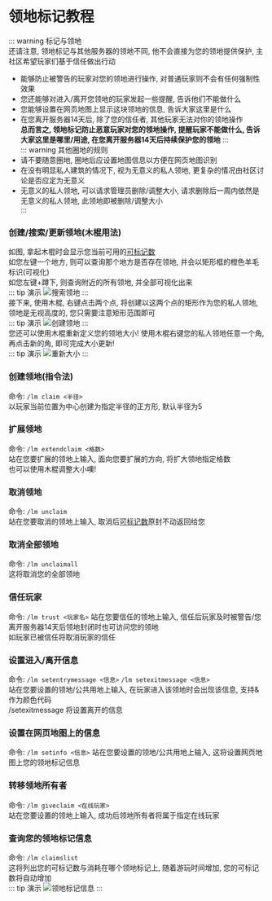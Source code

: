 # 领地标记教程
::: warning 标记与领地  
还请注意, 领地标记与其他服务器的领地不同, 他不会直接为您的领地提供保护, 主社区希望玩家们基于信任做出行动  
* 能够防止被警告的玩家对您的领地进行操作, 对普通玩家则不会有任何强制性效果  
* 您还能够对进入/离开您领地的玩家发起一些提醒, 告诉他们不能做什么  
* 您能够设置在网页地图上显示这块领地的信息, 告诉大家这里是什么  
* 在您离开服务器14天后, 除了您的信任者, 其他玩家无法对你的领地操作  
**总而言之, 领地标记防止恶意玩家对您的领地操作, 提醒玩家不能做什么, 告诉大家这里是哪里/用途, 在您离开服务器14天后持续保护您的领地**
:::  
::: warning 其他圈地的规则 
* 请不要随意圈地, 圈地后应设置地图信息以方便在网页地图识别  
* 在没有明显私人建筑的情况下, 视为无意义的私人领地, 更复杂的情况由社区讨论是否应定为无意义  
* 无意义的私人领地, 可以请求管理员删除/调整大小, 请求删除后一周内依然是无意义的私人领地, 此领地即被删除/调整大小  
:::  
### 创建/搜索/更新领地(木棍用法)
如图, 拿起木棍时会显示您当前可用的[可标记数](#查询您的领地标记信息)  
如您左键一个地方, 则可以查询那个地方是否存在领地, 并会以矩形框的橙色羊毛标识(可视化)  
如您左键+蹲下, 则查询附近的所有领地, 并全部可视化出来    
::: tip 演示
![搜索领地](https://s1.ax1x.com/2022/03/31/qf7BND.md.png)
:::  
接下来, 使用木棍, 右键点击两个点, 将创建以这两个点的矩形作为您的私人领地, 领地是无视高度的, 您只需要注意矩形范围即可  
::: tip 演示
![创建领地](https://s1.ax1x.com/2022/03/31/qfH0rq.md.png)
:::  
您还可以使用木棍重新定义您的领地大小! 使用木棍右键您的私人领地任意一个角, 再点击新的角, 即可完成大小更新!  
::: tip 演示
![重新大小](https://s1.ax1x.com/2022/03/31/qfH4qx.md.png)
:::
### 创建领地(指令法)
命令: `/lm claim <半径>`  
以玩家当前位置为中心创建为指定半径的正方形, 默认半径为5  
### 扩展领地
命令: `/lm extendclaim <格数>`  
站在您要扩展的领地上输入, 面向您要扩展的方向, 将扩大领地指定格数  
也可以使用木棍调整大小噢!  
### 取消领地
命令: `/lm unclaim`  
站在您要取消的领地上输入, 取消后[可标记数](#查询您的领地标记信息)原封不动返回给您
### 取消全部领地
命令: `/lm unclaimall`  
这将取消您的全部领地  
### 信任玩家
命令: `/lm trust <玩家名>` 
站在您要信任的领地上输入, 信任后玩家及时被警告/您离开服务器14天后领地封闭时也可访问您的领地  
如玩家已被信任将取消玩家的信任  
### 设置进入/离开信息
命令: `/lm setentrymessage <信息>` `/lm setexitmessage <信息>`  
站在您要设置的领地/公共用地上输入, 在玩家进入该领地时会出现该信息, 支持&作为颜色代码  
/setexitmessage 将设置离开的信息  
### 设置在网页地图上的信息
命令: `/lm setinfo <信息>`
站在您要设置的领地/公共用地上输入, 这将设置网页地图上您的领地标记信息  
### 转移领地所有者
命令: `/lm giveclaim <在线玩家>`  
站在您要设置的领地上输入, 成功后领地所有者将属于指定在线玩家  
### 查询您的领地标记信息
命令: `/lm claimslist`  
这将列出您的可标记数与消耗在哪个领地标记上, 随着游玩时间增加, 您的可标记数将自动增加    
::: tip 演示
![领地标记信息](https://s1.ax1x.com/2022/03/31/qf7quq.png)
:::